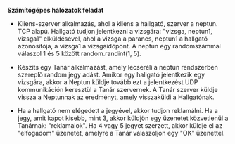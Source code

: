 **Számítógépes hálózatok feladat**

- Kliens-szerver alkalmazás, ahol a kliens a hallgató, szerver a neptun. TCP alapú. Hallgató tudjon jelentkezni a vizsgára: "vizsga, neptun1, vizsga1" elküldésével, ahol a vizsga a parancs, neptun1 a hallgató azonosítója, a vizsga1 a vizsgaidőpont. A neptun egy randomszámmal válaszol 1 és 5 között random.randint(1, 5).

- Készíts egy Tanár alkalmazást, amely lecseréli a neptun rendszerben szereplő random jegy adást. Amikor egy hallgató jelentkezik egy vizsgára, akkor a Neptun küldje tovább ezt a jelentkezést UDP kommunikáción keresztül a Tanár szervernek. A Tanár szerver küldje vissza a Neptunnak az eredményt, amely visszaküldi a Hallgatónak.

- Ha a hallgató nem elégedett a jegyével, akkor tudjon reklamálni. Ha a jegy, amit kapot kisebb, mint 3, akkor küldjön egy üzenetet közvetlenül a Tanárnak: "reklamalok". Ha 4 vagy 5 jegyet szerzett, akkor küldje el az "elfogadom" üzenetet, amelyre a Tanár válaszoljon egy "OK" üzenettel.